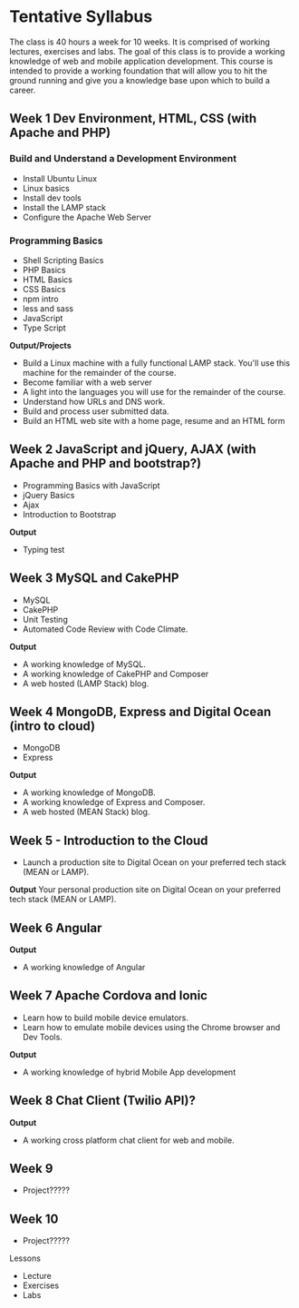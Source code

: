 # Tentative Syllabus

The class is 40 hours a week for 10 weeks. It is comprised of working lectures, exercises and labs. The goal of this class is to provide a working knowledge of web and mobile application development. This course is intended to provide a working foundation that will allow you to hit the ground running and give you a knowledge base upon which to build a career.

## Week 1 Dev Environment, HTML, CSS (with Apache and PHP)

### Build and Understand a Development Environment
* Install Ubuntu Linux
* Linux basics
* Install dev tools
* Install the LAMP stack
* Configure the Apache Web Server

### Programming Basics
* Shell Scripting Basics
* PHP Basics
* HTML Basics
* CSS Basics
* npm intro
* less and sass
* JavaScript
* Type Script

**Output/Projects**
* Build a Linux machine with a fully functional LAMP stack. You'll use this machine for the remainder of the course.
* Become familiar with a web server
* A light into the languages you will use for the remainder of the course.
* Understand how URLs and DNS work.
* Build and process user submitted data.
* Build an HTML web site with a home page, resume and an HTML form

## Week 2 JavaScript and jQuery, AJAX (with Apache and PHP and bootstrap?)
* Programming Basics with JavaScript
* jQuery Basics
* Ajax
* Introduction to Bootstrap

**Output**
* Typing test

## Week 3 MySQL and CakePHP
* MySQL
* CakePHP
* Unit Testing
* Automated Code Review with Code Climate.

**Output**
* A working knowledge of MySQL.
* A working knowledge of CakePHP and Composer
* A web hosted (LAMP Stack) blog.

## Week 4 MongoDB, Express and Digital Ocean (intro to cloud)
* MongoDB
* Express

**Output**
* A working knowledge of MongoDB.
* A working knowledge of Express and Composer.
* A web hosted (MEAN Stack) blog.

## Week 5 - Introduction to the Cloud
* Launch a production site to Digital Ocean on your preferred tech stack (MEAN or LAMP).

**Output**
Your personal production site on Digital Ocean on your preferred tech stack (MEAN or LAMP).

## Week 6 Angular

**Output**
* A working knowledge of Angular

## Week 7 Apache Cordova and Ionic
* Learn how to build mobile device emulators.
* Learn how to emulate mobile devices using the Chrome browser and Dev Tools.

**Output**
* A working knowledge of hybrid Mobile App development

##  Week 8 Chat Client (Twilio API)?

**Output**
* A working cross platform chat client for web and mobile.

##  Week 9
* Project?????

##  Week 10
* Project?????

Lessons
* Lecture
* Exercises
* Labs
